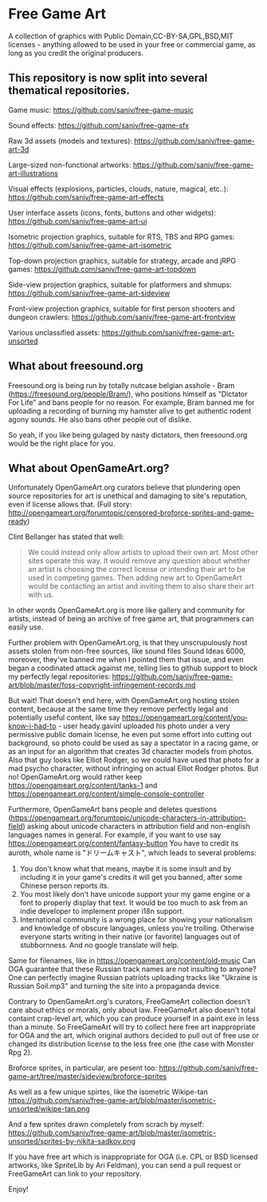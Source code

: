 # Free Game Art
A collection of graphics with Public Domain,CC-BY-SA,GPL,BSD,MIT licenses - anything allowed to be used in your free or commercial game, as long as you credit the original producers.

## This repository is now split into several thematical repositories.

Game music:
https://github.com/saniv/free-game-music

Sound effects:
https://github.com/saniv/free-game-sfx

Raw 3d assets (models and textures):
https://github.com/saniv/free-game-art-3d

Large-sized non-functional artworks:
https://github.com/saniv/free-game-art-illustrations

Visual effects (explosions, particles, clouds, nature, magical, etc..):
https://github.com/saniv/free-game-art-effects

User interface assets (icons, fonts, buttons and other widgets):
https://github.com/saniv/free-game-art-ui

Isometric projection graphics, suitable for RTS, TBS and RPG games:
https://github.com/saniv/free-game-art-isometric

Top-down projection graphics, suitable for strategy, arcade and jRPG games:
https://github.com/saniv/free-game-art-topdown

Side-view projection graphics, suitable for platformers and shmups:
https://github.com/saniv/free-game-art-sideview

Front-view projection graphics, suitable for first person shooters and dungeon crawlers:
https://github.com/saniv/free-game-art-frontview

Various unclassified assets:
https://github.com/saniv/free-game-art-unsorted

## What about freesound.org

Freesound.org is being run by totally nutcase belgian asshole - Bram (https://freesound.org/people/Bram/), who positions himself as "Dictator For Life" and bans people for no reason. For example, Bram banned me for uploading a recording of burning my hamster alive to get authentic rodent agony sounds. He also bans other people out of dislike.

So yeah, if you like being gulaged by nasty dictators, then freesound.org would be the right place for you.

## What about OpenGameArt.org?
Unfortunately OpenGameArt.org curators believe that plundering open source repositories for art is unethical and damaging to site's reputation, even if license allows that. (Full story: http://opengameart.org/forumtopic/censored-broforce-sprites-and-game-ready)

Clint Bellanger has stated that well:
> We could instead only allow artists to upload their own art. Most other sites operate this way. It would remove any question about whether an artist is choosing the correct license or intending their art to be used in competing games. Then adding new art to OpenGameArt would be contacting an artist and inviting them to also share their art with us.

In other words OpenGameArt.org is more like gallery and community for artists, instead of being an archive of free game art, that programmers can easily use.

Further problem with OpenGameArt.org, is that they unscrupulously host assets stolen from non-free sources, like sound files Sound Ideas 6000, moreover, they've banned me when I pointed them that issue, and even began a coodinated attack against me, telling lies to github support to block my perfectly legal repositories: https://github.com/saniv/free-game-art/blob/master/foss-copyright-infringement-records.md

But wait! That doesn't end here, with OpenGameArt.org hosting stolen content, because at the same time they remove perfectly legal and potentially useful content, like say https://opengameart.org/content/you-know-i-had-to  - user heady.gavinl uploaded his photo under a very permissive public domain license, he even put some effort into cutting out background, so photo could be used as say a spectator in a racing game, or as an input for an algorithm that creates 3d character models from photos. Also that guy looks like Elliot Rodger, so we could have used that photo for a mad psycho character, without infringing on actual Elliot Rodger photos. But no! OpenGameArt.org would rather keep https://opengameart.org/content/tanks-1 and https://opengameart.org/content/simple-console-controller

Furthermore, OpenGameArt bans people and deletes questions (https://opengameart.org/forumtopic/unicode-characters-in-attribution-field) asking about unicode characters in attribution field and non-english languages names in general. For example, if you want to use say https://opengameart.org/content/fantasy-button
You have to credit its auroth, whole name is "ドリームキャスト", which leads to several problems:
1. You don't know what that means, maybe it is some insult and by including it in your game's credits it will get you banned, after some Chinese person reports its.
2. You most likely don't have unicode support your my game engine or a font to properly display that text. It would be too much to ask from an indie developer to implement proper i18n support.
3. International community is a wrong place for showing your nationalism and knowledge of obscure languages, unless you're trolling. Otherwise everyone starts writing in their native (or favorite) languages out of stubbornness. And no google translate will help.

Same for filenames, like in https://opengameart.org/content/old-music Can OGA guarantee that these Russian track names are not insulting to anyone? One can perfectly imagine Russian patriots uploading tracks like "Ukraine is Russian Soil.mp3" and turning the site into a propaganda device.

Contrary to OpenGameArt.org's curators, FreeGameArt collection doesn't care about ethics or morals, only about law. FreeGameArt also doesn't total containt crap-level art, which you can produce yourself in a paint.exe in less than a minute. So FreeGameArt will try to collect here free art inappropriate for OGA and the art, which original authors decided to pull out of free use or changed its distribution license to the less free one (the case with Monster Rpg 2).

Broforce sprites, in particular, are pesent too:
https://github.com/saniv/free-game-art/tree/master/sideview/broforce-sprites

As well as a few unique spirtes, like the isometric Wikipe-tan
https://github.com/saniv/free-game-art/blob/master/isometric-unsorted/wikipe-tan.png

And a few sprites drawn completely from scrach by myself:
https://github.com/saniv/free-game-art/blob/master/isometric-unsorted/sprites-by-nikita-sadkov.png

If you have free art which is inappropriate for OGA (i.e. CPL or BSD licensed artworks, like SpriteLib by Ari Feldman), you can send a pull request or FreeGameArt can link to your repository.

Enjoy!
